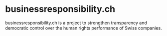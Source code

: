 # businessresponsibility.ch
businessresponsibility.ch is a project to strengthen transparency and democratic control over the human rights performance of Swiss companies.
